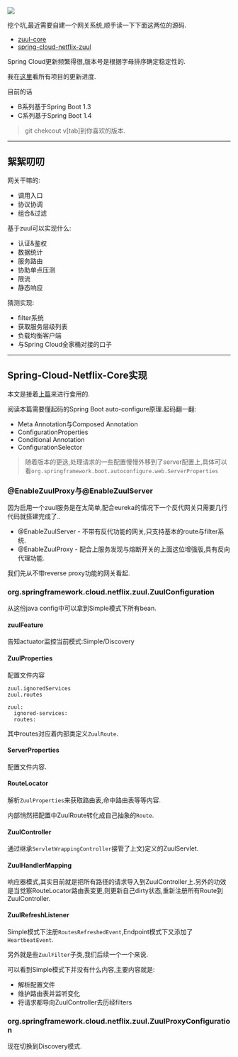 ![](https://o4dyfn0ef.qnssl.com/image/2016-10-07-Richardson-microservices-part2-3_api-gateway.png?imageView2/2/h/300) 

挖个坑,最近需要自建一个网关系统,顺手读一下下面这两位的源码. 

- [zuul-core](https://github.com/Netflix/zuul) 
- [spring-cloud-netflix-zuul](https://github.com/spring-cloud/spring-cloud-netflix/tree/master/spring-cloud-netflix-core/src/main/java/org/springframework/cloud/netflix/zuul) 

Spring Cloud更新频繁得很,版本号是根据字母排序确定稳定性的. 

我在[这里](https://spring.io/blog/category/releases)看所有项目的更新进度. 

目前的话

- B系列基于Spring Boot 1.3
- C系列基于Spring Boot 1.4  

> git chekcout v[tab]到你喜欢的版本. 

- - - - - 

## 絮絮叨叨  

网关干嘛的: 

- 调用入口
- 协议协调
- 组合&过滤 

基于zuul可以实现什么: 

- 认证&鉴权
- 数据统计
- 服务路由
- 协助单点压测
- 限流
- 静态响应 

猜测实现: 

- filter系统
- 获取服务层级列表
- 负载均衡客户端
- 与Spring Cloud全家桶对接的口子

- - - - -- 

## Spring-Cloud-Netflix-Core实现 

本文是接着[上篇](http://www.slahser.com/2016/10/06/API网关-Zuul源码解读-netflix/)来进行食用的. 

阅读本篇需要懂起码的Spring Boot auto-configure原理.起码翻一翻: 

- Meta Annotation与Composed Annotation
- ConfigurationProperties
- Conditional Annotation
- ConfigurationSelector

> 随着版本的更迭,处理请求的一些配置慢慢外移到了server配置上,具体可以看`org.springframework.boot.autoconfigure.web.ServerProperties`

### @EnableZuulProxy与@EnableZuulServer 

因为启用一个zuul服务是在太简单,配合eureka的情况下一个反代网关只需要几行代码就搭建完成了..

- @EnableZuulServer - 不带有反代功能的网关,只支持基本的route与filter系统.
- @EnableZuulProxy - 配合上服务发现与熔断开关的上面这位增强版,具有反向代理功能. 

我们先从不带reverse proxy功能的网关看起. 

### org.springframework.cloud.netflix.zuul.ZuulConfiguration 

从这份java config中可以拿到Simple模式下所有bean. 

#### zuulFeature 

告知actuator监控当前模式:Simple/Discovery 


#### ZuulProperties 

配置文件内容 

```
zuul.ignoredServices
zuul.routes

zuul:
  ignored-services:
  routes:
``` 

其中routes对应着内部类定义`ZuulRoute`.  

#### ServerProperties 

配置文件内容.  

#### RouteLocator 

解析`ZuulProperties`来获取路由表,命中路由表等等内容. 

内部悄然把配置中ZuulRoute转化成自己抽象的`Route`.  

#### ZuulController 

通过继承`ServletWrappingController`接管了上文[](http://www.slahser.com/2016/10/06/API网关-Zuul源码解读-netflix/))定义的ZuulServlet. 

#### ZuulHandlerMapping 

响应器模式,其实目前就是把所有路径的请求导入到ZuulController上.另外的功效是当觉察RouteLocator路由表变更,则更新自己dirty状态,重新注册所有Route到ZuulController. 

#### ZuulRefreshListener 

Simple模式下注册`RoutesRefreshedEvent`,Endpoint模式下又添加了`HeartbeatEvent`. 

另外就是些`ZuulFilter`子类,我们后续一个一个来说. 

可以看到Simple模式下并没有什么内容,主要内容就是: 

- 解析配置文件
- 维护路由表并监听变化
- 将请求都导向ZuulController去历经filters

### org.springframework.cloud.netflix.zuul.ZuulProxyConfiguration 

现在切换到Discovery模式. 








